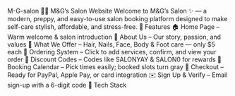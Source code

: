  M-G-salon 💇‍♀️ M&G’s Salon Website Welcome to M&G’s Salon ✨ — a modern, preppy, and easy-to-use salon booking platform designed to make self-care stylish, affordable, and stress-free. 🌸 Features 🏠 Home Page – Warm welcome & salon introduction 💜 About Us – Our story, passion, and values 💅 What We Offer – Hair, Nails, Face, Body & Foot care — only $5 each 🛒 Ordering System – Click to add services, confirm, and view your order 🎁 Discount Codes – Codes like SALONYAY & SALON0 for rewards 📅 Booking Calendar – Pick times easily; booked slots turn gray 🧾 Checkout – Ready for PayPal, Apple Pay, or card integration ✉️ Sign Up & Verify – Email sign-up with a 6-digit code 💖 Tech Stack
